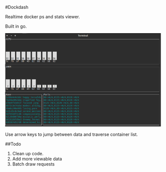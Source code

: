 #Dockdash

Realtime docker ps and stats viewer.

Built in go.

<img src="./screencap.png" alt="Screen grab" width="600">

Use arrow keys to jump between data and traverse container list.

##Todo
1. Clean up code.
2. Add more viewable data
3. Batch draw requests

